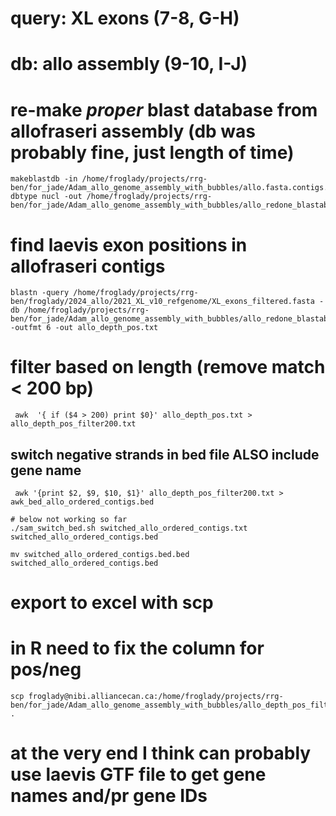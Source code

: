 # query: XL exons (7-8, G-H)
# db: allo assembly (9-10, I-J)

# re-make *proper* blast database from allofraseri assembly (db was probably fine, just length of time)
```
makeblastdb -in /home/froglady/projects/rrg-ben/for_jade/Adam_allo_genome_assembly_with_bubbles/allo.fasta.contigs.fasta-dbtype nucl -out /home/froglady/projects/rrg-ben/for_jade/Adam_allo_genome_assembly_with_bubbles/allo_redone_blastable
```

# find laevis exon positions in allofraseri contigs 
```
blastn -query /home/froglady/projects/rrg-ben/froglady/2024_allo/2021_XL_v10_refgenome/XL_exons_filtered.fasta -db /home/froglady/projects/rrg-ben/for_jade/Adam_allo_genome_assembly_with_bubbles/allo_redone_blastable -outfmt 6 -out allo_depth_pos.txt
```

# filter based on length (remove match < 200 bp)
```
 awk  '{ if ($4 > 200) print $0}' allo_depth_pos.txt > allo_depth_pos_filter200.txt
```

## switch negative strands in bed file ALSO include gene name
```
 awk '{print $2, $9, $10, $1}' allo_depth_pos_filter200.txt > awk_bed_allo_ordered_contigs.bed

# below not working so far
./sam_switch_bed.sh switched_allo_ordered_contigs.txt switched_allo_ordered_contigs.bed

mv switched_allo_ordered_contigs.bed.bed switched_allo_ordered_contigs.bed
```



# export to excel with scp
# in R need to fix the column for pos/neg
```
scp froglady@nibi.alliancecan.ca:/home/froglady/projects/rrg-ben/for_jade/Adam_allo_genome_assembly_with_bubbles/allo_depth_pos_filter200.txt .
```


# at the very end I think can probably use laevis GTF file to get gene names and/pr gene IDs


